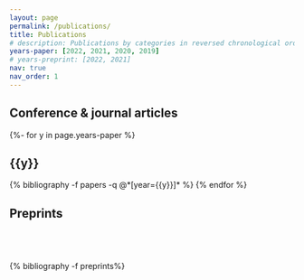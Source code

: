 ```yaml
---
layout: page
permalink: /publications/
title: Publications
# description: Publications by categories in reversed chronological order.
years-paper: [2022, 2021, 2020, 2019]
# years-preprint: [2022, 2021]
nav: true
nav_order: 1
---
```

<!-- _pages/publications.md -->
<div class="publications">

<h2>Conference & journal articles</h2>

{%- for y in page.years-paper %}
  <h2 class="year">{{y}}</h2>
  {% bibliography -f papers -q @*[year={{y}}]* %}
{% endfor %}

</div>

<div class="publications">

<h2>Preprints</h2>

<h2 class="year">&nbsp;</h2>
{% bibliography -f preprints%}

</div>
